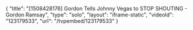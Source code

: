 {
    "title": "[1508428176] Gordon Tells Johnny Vegas to STOP SHOUTING - Gordon Ramsay",
    "type": "solo",
    "layout": "iframe-static",
    "videoId": "123179533",
    "url": "\/tvpembed\/123179533"
}